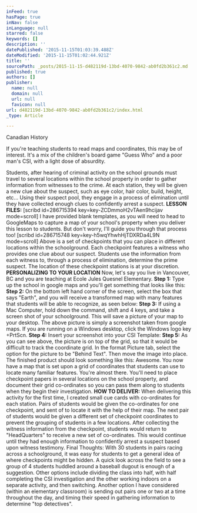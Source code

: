 ```yaml
---
inFeed: true
hasPage: true
inNav: false
inLanguage: null
starred: false
keywords: []
description: ''
datePublished: '2015-11-15T01:03:39.488Z'
dateModified: '2015-11-15T01:02:44.921Z'
title: ''
sourcePath: _posts/2015-11-15-d482119d-13bd-4070-9842-ab0fd2b361c2.md
published: true
authors: []
publisher:
  name: null
  domain: null
  url: null
  favicon: null
url: d482119d-13bd-4070-9842-ab0fd2b361c2/index.html
_type: Article

---
```

Canadian History

If you're teaching students to read maps and coordinates, this may be of interest. It's a mix of the children's board game "Guess Who" and a poor man's CSI, with a light dose of absurdity.

Students, after hearing of criminal activity on the school grounds must travel to several locations within the school property in order to gather information from witnesses to the crime. At each station, they will be given a new clue about the suspect, such as eye color, hair color, build, height, etc... Using their suspect pool, they engage in a process of elimination until they have collected enough clues to confidently arrest a suspect.
**LESSON FILES:**
\[scribd id=286715394 key=key-ZCDmmoH2vTAen9hcijav mode=scroll\]
I have provided blank templates, as you will need to head to GoogleMaps to capture a map of your school's property when you deliver this lesson to students. But don't worry, I'll guide you through that process too!
\[scribd id=286715748 key=key-h5wqYhwhHjTDXRDa4L9N mode=scroll\]
Above is a set of checkpoints that you can place in different locations within the schoolground. Each checkpoint features a witness who provides one clue about our suspect. Students use the information from each witness to, through a process of elimination, determine the prime suspect.
The location of these checkpoint stations is at your discretion.
**PERSONALIZING TO YOUR LOCATION**
Now, let's say you live in Vancouver, BC and you are teaching at Ecole Jules Quesnel Elementary.
**Step 1:** Type up the school in google maps and you'll get something that looks like this:
**Step 2:** On the bottom left hand corner of the screen, select the box that says "Earth", and you will receive a transformed map with many features that students will be able to recognize, as seen below:
**Step 3:** If using a Mac Computer, hold down the command, shift and 4 keys, and take a screen shot of your schoolground. This will save a picture of your map to your desktop. The above picture is simply a screenshot taken from google maps.
If you are running on a Windows desktop, click the Windows logo key +PrtScn.
**Step 4:** Insert your screenshot into your CSI Template:
**Step 5:** As you can see above, the picture is on top of the grid, so that it would be difficult to track the coordinate grid. In the format Picture tab, select the option for the picture to be "Behind Text". Then move the image into place. The finished product should look something like this:
Awesome. You now have a map that is set upon a grid of coordinates that students can use to locate many familiar features. You're almost there. You'll need to place checkpoint papers in several locations on the school property, and document their grid co-ordinates so you can pass them along to students when they begin their investigation.
**HOW TO DELIVER:**
When delivering this activity for the first time, I created small cue cards with co-ordinates for each station. Pairs of students would be given the co-ordinates for one checkpoint, and sent of to locate it with the help of their map. The next pair of students would be given a different set of checkpoint coordinates to prevent the grouping of students in a few locations. After collecting the witness information from the checkpoint, students would return to "HeadQuarters" to receive a new set of co-ordinates. This would continue until they had enough information to confidently arrest a suspect based upon witness testimony.
Final Thoughts:
With 30 students in pairs racing across a schoolground, it was easy for students to get a general idea of where checkpoints might be hidden. A quick look across the field to see a group of 4 students huddled around a baseball dugout is enough of a suggestion.
Other options include dividing the class into half, with half completing the CSI investigation and the other working indoors on a separate activity, and then switching. Another option I have considered (within an elementary classroom) is sending out pairs one or two at a time throughout the day, and timing their speed in gathering information to determine "top detectives".